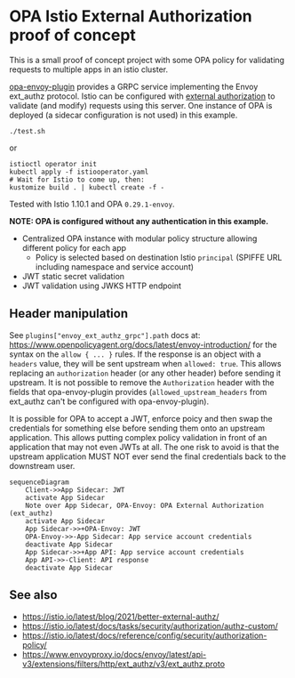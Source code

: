 # OPA Istio External Authorization proof of concept

This is a small proof of concept project with some OPA policy for validating requests to multiple apps in an istio cluster.

[opa-envoy-plugin](https://github.com/open-policy-agent/opa-envoy-plugin) provides a GRPC service implementing the Envoy ext_authz protocol. Istio can be configured with [external authorization](https://istio.io/latest/docs/tasks/security/authorization/authz-custom/) to validate (and modify) requests using this server. One instance of OPA is deployed (a sidecar configuration is not used) in this example.

```
./test.sh
```

or

```
istioctl operator init
kubectl apply -f istiooperator.yaml
# Wait for Istio to come up, then:
kustomize build . | kubectl create -f -
```

Tested with Istio 1.10.1 and OPA `0.29.1-envoy`.

**NOTE: OPA is configured without any authentication in this example.**

- Centralized OPA instance with modular policy structure allowing different policy for each app
  - Policy is selected based on destination Istio `principal` (SPIFFE URL including namespace and service account)
- JWT static secret validation
- JWT validation using JWKS HTTP endpoint

## Header manipulation

See `plugins["envoy_ext_authz_grpc"].path` docs at: https://www.openpolicyagent.org/docs/latest/envoy-introduction/ for the syntax on the `allow { ... }` rules. If the response is an object with a `headers` value, they will be sent upstream when `allowed: true`. This allows replacing an `authorization` header (or any other header) before sending it upstream. It is not possible to remove the `Authorization` header with the fields that opa-envoy-plugin provides (`allowed_upstream_headers` from ext_authz can't be configured with opa-envoy-plugin).

It is possible for OPA to accept a JWT, enforce poicy and then swap the credentials for something else before sending them onto an upstream application. This allows putting complex policy validation in front of an application that may not even JWTs at all.  The one risk to avoid is that the upstream application MUST NOT ever send the final credentials back to the downstream user.

```mermaid
sequenceDiagram
    Client->>App Sidecar: JWT
    activate App Sidecar
    Note over App Sidecar, OPA-Envoy: OPA External Authorization (ext_authz)
    activate App Sidecar
    App Sidecar->>+OPA-Envoy: JWT
    OPA-Envoy->>-App Sidecar: App service account credentials
    deactivate App Sidecar
    App Sidecar->>+App API: App service account credentials
    App API->>-Client: API response
    deactivate App Sidecar
```



## See also

- https://istio.io/latest/blog/2021/better-external-authz/
- https://istio.io/latest/docs/tasks/security/authorization/authz-custom/
- https://istio.io/latest/docs/reference/config/security/authorization-policy/
- https://www.envoyproxy.io/docs/envoy/latest/api-v3/extensions/filters/http/ext_authz/v3/ext_authz.proto
